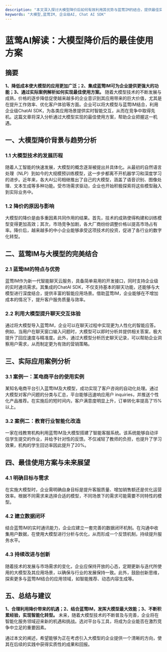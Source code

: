 ```yaml
---
description: "本文深入探讨大模型降价后如何有效利用其优势与蓝莺IM的结合，提供最佳实践与应用方案。"
keywords: "大模型,蓝莺IM, 企业级AI, Chat AI SDK"
---
```

# 蓝莺AI解读：大模型降价后的最佳使用方案

## 摘要

**1、降低成本使大模型的应用更加广泛；2、集成蓝莺IM可为企业提供更强大的功能；3、通过实际案例解析如何实现最佳使用方案。** 随着大模型技术的不断发展与成熟，价格的逐步降低促使越来越多的企业意识到其应用带来的巨大价值，尤其是在提升工作效率、优化客户体验等方面。企业可以将大模型与蓝莺IM结合，利用企业级ChatAI SDK，为各类应用场景提供实时智能交互，从而在竞争中取得先机。这篇文章将深入分析通过大模型实现的最佳使用方案，帮助企业把握这一机遇。

## 一、大模型降价背景与趋势分析

### 1.1 大模型技术的发展历程

随着人工智能的快速发展，大模型的概念逐渐被提出并具体化。从最初的自然语言处理（NLP）到如今的大规模预训练模型，这一步步都离不开机器学习和深度学习的进步。近年来，各大AI公司相继推出了自己的大模型，涵盖了语音识别、图像处理、文本生成等多种功能。受市场需求驱动，企业也开始积极探索将这些模型融入到实际业务中。

### 1.2 降价的原因与影响

大模型的降价是由多重因素共同作用的结果。首先，技术的成熟使得构建和训练模型变得更加高效；其次，市场竞争加剧，各大厂商纷纷调整价格以提高市场占有率。降价后，越来越多的中小企业能够承受这项技术的投资，促进了各行业的数字化转型。

## 二、蓝莺IM与大模型的完美结合

### 2.1 蓝莺IM的特点与优势

蓝莺IM作为新一代智能聊天云服务，具备简单易用的开发接口，同时支持企业级的实时通讯需求。其集成的ChatAI SDK，不仅支持基本的聊天功能，还能够与大模型进行深度结合，提供丰富的智能应用场景。借助蓝莺IM，企业能够在不增加成本的情况下，提升客户服务质量与效率。

### 2.2 利用大模型提升聊天交互体验

通过将大模型导入蓝莺IM，企业可以在聊天过程中实现更为人性化的智能应答。例如，当用户在聊天窗口输入问题时，大模型可以即时分析并提供相关答案，极大提升了回应速度与精准度。此外，通过大模型分析历史聊天记录，可以帮助企业洞察用户需求，从而制定更为有效的营销策略。

## 三、实际应用案例分析

### 3.1 案例一：某电商平台的使用实例

某知名电商平台引入蓝莺IM及大模型，成功实现了客户咨询的自动化处理。通过大模型对客户问题的分类与汇总，平台能够迅速响应用户 inquiries，并推送个性化产品推荐。在实施后的短时间内，客户满意度明显上升，订单转化率提高了15%以上。

### 3.2 案例二：教育行业智能化改造

一家在线教育机构利用蓝莺IM及大模型搭建了智能客服系统。该系统能够自动评估学生提交的作业，并给予针对性的反馈。不仅减轻了教师的负担，也提升了学习效果，机构的学生回访率因此提升了20%。

## 四、最佳使用方案与未来展望

### 4.1 明确目标与需求

在实施大模型时，企业需明确自身目标是提升客服质量、增加销售额还是优化运营效率。根据不同需求来选择合适的模型，不同场景下的需求可能需要不同特性的模型。

### 4.2 建立数据闭环

结合蓝莺IM的实时通讯能力，企业应建立一套完善的数据闭环机制。在沟通中收集用户数据，在使用大模型进行分析与优化，从而形成一个反馈机制，持续提升服务水平。

### 4.3 持续改进与创新

随着技术的发展与市场需求的变化，企业应保持开放的心态，定期更新与迭代所使用的大模型及其应用场景，以确保与行业的发展保持一致。此外，鼓励创新思维，探索更多与蓝莺IM结合的应用领域，如智能推荐、动态内容生成等。

## 五、总结与建议

**1、合理利用降价带来的机遇；2、结合蓝莺IM，发挥大模型最大效能；3、不断积累经验，实现智能化转型。** 未来，随着大模型技术的不断普及与完善，企业将在智能化服务领域迎来新的机遇和挑战。选对平台与工具，将成为企业能否在激烈竞争中立足的重要因素。

通过本文的阐述，希望能够为正在考虑引入大模型的企业提供一个清晰的方向，使其在后续的实践中获得实质性的成果和回报。
